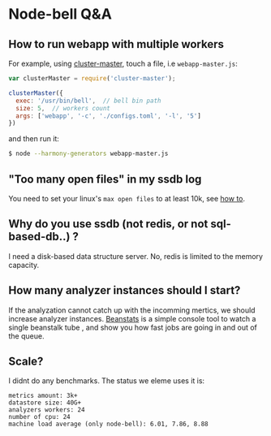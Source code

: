 Node-bell Q&A
==============

How to run webapp with multiple workers
----------------------------------------

For example, using [cluster-master](https://github.com/isaacs/cluster-master),
touch a file, i.e `webapp-master.js`:

```js
var clusterMaster = require('cluster-master');

clusterMaster({
  exec: '/usr/bin/bell',  // bell bin path
  size: 5,  // workers count
  args: ['webapp', '-c', './configs.toml', '-l', '5']
})
```

and then run it:

```bash
$ node --harmony-generators webapp-master.js
```

"Too many open files" in my ssdb log
------------------------------------

You need to set your linux's `max open files` to at least 10k, 
see [how to](http://stackoverflow.com/questions/34588/how-do-i-change-the-number-of-open-files-limit-in-linux).


Why do you use ssdb (not redis, or not sql-based-db..) ?
--------------------------------------------------------

I need a disk-based data structure server. No, redis is limited to the memory capacity.

How many analyzer instances should I start?
--------------------------------------------

If the analyzation cannot catch up with the incomming mertics, we should increase analyzer instances.
[Beanstats](https://github.com/hit9/beanstats) is a simple console tool to watch a single beanstalk tube
, and show you how fast jobs are going in and out of the queue.

Scale?
------

I didnt do any benchmarks. The status we eleme uses it is: 

```
metrics amount: 3k+
datastore size: 40G+
analyzers workers: 24
number of cpu: 24
machine load average (only node-bell): 6.01, 7.86, 8.88
```
